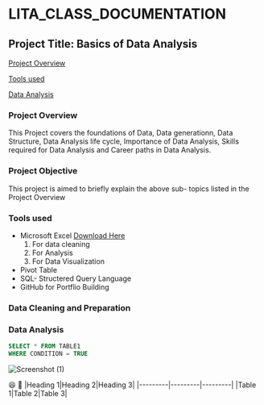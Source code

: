 # LITA_CLASS_DOCUMENTATION

## Project Title: Basics of Data Analysis

[Project Overview](#project-overview)

[Tools used](#tools-used)

[Data Analysis](#data-analysis)

### Project Overview
This Project covers the foundations of Data, Data generationn, Data Structure, Data Analysis life cycle, Importance of Data Analysis, Skills required for Data Analysis and Career paths in Data Analysis.

### Project Objective
This project is aimed to briefly explain the above sub- topics listed in the Project Overview

### Tools used
- Microsoft Excel [Download Here](https://www.microsoft.com)
  1. For data cleaning
  2. For Analysis
  3. For Data Visualization
- Pivot Table
- SQL- Structered Query Language
- GitHub for Portflio Building


### Data Cleaning and Preparation

### Data Analysis

``` SQL
SELECT * FROM TABLE1
WHERE CONDITION = TRUE
```
![Screenshot (1)](https://github.com/user-attachments/assets/6d351b2c-12cd-4fd0-8e9d-8151ebcd177c)

😆
📱
|Heading 1|Heading 2|Heading 3|
|---------|---------|---------|
|Table 1|Table 2|Table 3|
